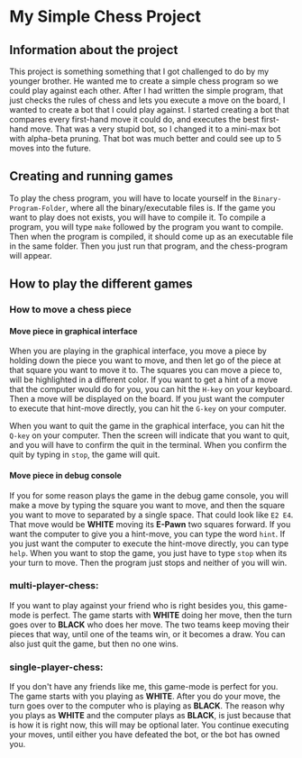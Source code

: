 
# My Simple Chess Project
## Information about the project
This project is something something that I got challenged to do by my younger brother. He wanted me to create a simple chess program so we could play against each other. After I had written the simple program, that just checks the rules of chess and lets you execute a move on the board, I wanted to create a bot that I could play against. I started creating a bot that compares every first-hand move it could do, and executes the best first-hand move. That was a very stupid bot, so I changed it to a mini-max bot with alpha-beta pruning. That bot was much better and could see up to 5 moves into the future.
## Creating and running games
To play the chess program, you will have to locate yourself in the `Binary-Program-Folder`, where all the binary/executable files is. If the game you want to play does not exists, you will have to compile it. To compile a program, you will type `make` followed by the program you want to compile. Then when the program is compiled, it should come up as an executable file in the same folder. Then you just run that program, and the chess-program will appear.
## How to play the different games
### How to move a chess piece
#### Move piece in graphical interface
When you are playing in the graphical interface, you move a piece by holding down the piece you want to move, and then let go of the piece at that square you want to move it to. The squares you can move a piece to, will be highlighted in a different color. If you want to get a hint of a move that the computer would do for you, you can hit the `H-key` on your keyboard. Then a move will be displayed on the board. If you just want the computer to execute that hint-move directly, you can hit the `G-key` on your computer.

When you want to quit the game in the graphical interface, you can hit the `Q-key` on your computer. Then the screen will indicate that you want to quit, and you will have to confirm the quit in the terminal. When you confirm the quit by typing in `stop`, the game will quit.
#### Move piece in debug console
If you for some reason plays the game in the debug game console, you will make a move by typing the square you want to move, and then the square you want to move to separated by a single space. That could look like `E2 E4`. That move would be **WHITE** moving its **E-Pawn** two squares forward. If you want the computer to give you a hint-move, you can type the word `hint`. If you just want the computer to execute the hint-move directly, you can type `help`. When you want to stop the game, you just have to type `stop` when its your turn to move. Then the program just stops and neither of you will win.
### multi-player-chess:
If you want to play against your friend who is right besides you, this game-mode is perfect. The game starts with **WHITE** doing her move, then the turn goes over to **BLACK** who does her move. The two teams keep moving their pieces that way, until one of the teams win, or it becomes a draw. You can also just quit the game, but then no one wins.
### single-player-chess:
If you don't have any friends like me, this game-mode is perfect for you. The game starts with you playing as **WHITE**. After you do your move, the turn goes over to the computer who is playing as **BLACK**. The reason why you plays as **WHITE** and the computer plays as **BLACK**, is just because that is how it is right now, this will may be optional later. You continue executing your moves, until either you have defeated the bot, or the bot has owned you.
